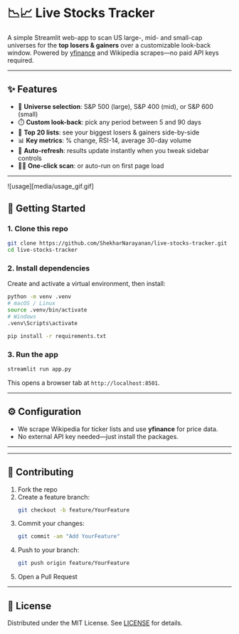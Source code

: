 # 📉📈 Live Stocks Tracker

A simple Streamlit web-app to scan US large-, mid- and small-cap universes for the **top losers & gainers** over a customizable look-back window. Powered by [yfinance](https://pypi.org/project/yfinance/) and Wikipedia scrapes—no paid API keys required.

---

## ✨ Features

- 🔎 **Universe selection**: S&P 500 (large), S&P 400 (mid), or S&P 600 (small)  
- ⏱️ **Custom look-back**: pick any period between 5 and 90 days  
- 📑 **Top 20 lists**: see your biggest losers & gainers side-by-side  
- 📊 **Key metrics**: % change, RSI-14, average 30-day volume  
- 🔄 **Auto-refresh**: results update instantly when you tweak sidebar controls  
- 🏃‍♂️ **One-click scan**: or auto-run on first page load  

---
<!---usage video --->
![usage][media/usage_gif.gif]



## 🚀 Getting Started

### 1. Clone this repo  
```bash
git clone https://github.com/ShekharNarayanan/live-stocks-tracker.git
cd live-stocks-tracker
```

### 2. Install dependencies  
Create and activate a virtual environment, then install:
```bash
python -m venv .venv
# macOS / Linux
source .venv/bin/activate
# Windows
.venv\Scripts\activate

pip install -r requirements.txt
```

### 3. Run the app  
```bash
streamlit run app.py
```
This opens a browser tab at `http://localhost:8501`.

---

## ⚙️ Configuration

- We scrape Wikipedia for ticker lists and use **yfinance** for price data.  
- No external API key needed—just install the packages.

---

---

## 🤝 Contributing

1. Fork the repo  
2. Create a feature branch:  
   ```bash
   git checkout -b feature/YourFeature
   ```  
3. Commit your changes:  
   ```bash
   git commit -am "Add YourFeature"
   ```  
4. Push to your branch:  
   ```bash
   git push origin feature/YourFeature
   ```  
5. Open a Pull Request

---

## 📝 License

Distributed under the MIT License. See [LICENSE](LICENSE) for details.